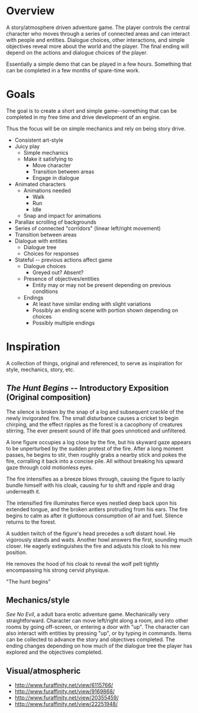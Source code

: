 # Overview

A story/atmosphere driven adventure game. The player controls the central character who moves through a series of connected areas and can interact with people and entities. Dialogue choices, other interactions, and simple objectives reveal more about the world and the player. The final ending will depend on the actions and dialogue choices of the player.

Essentially a simple demo that can be played in a few hours. Something that can be completed in a few months of spare-time work.

# Goals

The goal is to create a short and simple game--something that can be completed in my free time and drive development of an engine.

Thus the focus will be on simple mechanics and rely on being story drive.

* Consistent art-style
* Juicy play
    * Simple mechanics
    * Make it satisfying to
        * Move character
        * Transition between areas
        * Engage in dialogue
* Animated characters
    * Animations needed
        * Walk
        * Run
        * Idle
    * Snap and impact for animations
* Parallax scrolling of backgrounds
* Series of connected "corridors" (linear left/right movement)
* Transition between areas
* Dialogue with entities
    * Dialogue tree
    * Choices for responses
* Stateful -- previous actions affect game
    * Dialogue choices
        * Greyed out? Absent?
    * Presence of objectives/entities
        * Entity may or may not be present depending on previous conditions
    * Endings
        * At least have similar ending with slight variations
        * Possibly an ending scene with portion shown depending on choices
        * Possibly multiple endings

# Inspiration
A collection of things, original and referenced, to serve as inspiration for style, mechanics, story, etc.

## *The Hunt Begins* -- Introductory Exposition (Original composition)

The silence is broken by the snap of a log and subsequent crackle of the newly invigorated fire. The small disturbance causes a cricket to begin chirping, and the effect ripples as the forest is a cacophony of creatures stirring. The ever present sound of life that goes unnoticed and unfiltered.

A lone figure occupies a log close by the fire, but his skyward gaze appears to be unperturbed by the sudden protest of the fire. After a long moment passes, he begins to stir, then roughly grabs a nearby stick and pokes the fire, corralling it back into a concise pile. All without breaking his upward gaze through cold motionless eyes.

The fire intensifies as a breeze blows through, causing the figure to lazily bundle himself with his cloak, causing fur to shift and ripple and drag underneath it.

The intensified fire illuminates fierce eyes nestled deep back upon his extended tongue, and the broken antlers protruding from his ears. The fire begins to calm as after it gluttonous consumption of air and fuel. Silence returns to the forest.

A sudden twitch of the figure's head precedes a soft distant howl. He vigorously stands and waits. Another howl answers the first, sounding much closer. He eagerly extinguishes the fire and adjusts his cloak to his new position.

He removes the hood of his cloak to reveal the wolf pelt tightly encompassing his strong cervid physique.

"The hunt begins"

## Mechanics/style

*See No Evil*, a adult bara erotic adventure game. Mechanically very straightforward. Character can move left/right along a room, and into other rooms by going off-screen, or entering a door with "up". The character can also interact with entities by pressing "up", or by typing in commands. Items can be collected to advance the story and objectives completed. The ending changes depending on how much of the dialogue tree the player has explored and the objectives completed.

## Visual/atmospheric
* http://www.furaffinity.net/view/6115766/
* http://www.furaffinity.net/view/9169868/
* http://www.furaffinity.net/view/20355459/
* http://www.furaffinity.net/view/22251948/
